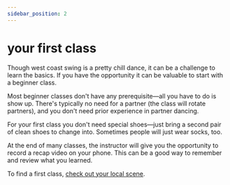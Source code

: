 ```yaml
---
sidebar_position: 2
---
```


# your first class

Though west coast swing is a pretty chill dance, it can be a challenge to learn the basics. If you have the opportunity it can be valuable to start with a beginner class.

Most beginner classes don't have any prerequisite—all you have to do is show up. There's typically no need for a partner (the class will rotate partners), and you don't need prior experience in partner dancing.

For your first class you don't need special shoes—just bring a second pair of clean shoes to change into. Sometimes people will just wear socks, too.

At the end of many classes, the instructor will give you the opportunity to record a recap video on your phone. This can be a good way to remember and review what you learned.

To find a first class, [check out your local scene](/docs/category/scenes).
